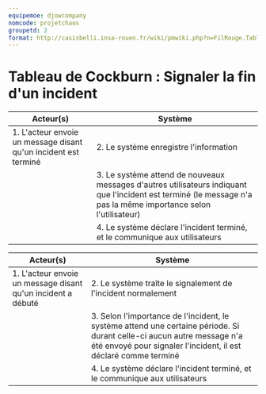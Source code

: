 ```yaml
---
equipemoe: djowcompany
nomcode: projetchaos
groupetd: 2
format: http://casisbelli.insa-rouen.fr/wiki/pmwiki.php?n=FilRouge.TableauCockburn
---
```

# Tableau de Cockburn : Signaler la fin d'un incident

| Acteur(s)       | Système                        | 
|-----------------|--------------------------------|
| 1. L'acteur envoie un message disant qu'un incident est terminé | 2. Le système enregistre l'information | 
|                 | 3. Le système attend de nouveaux messages d'autres utilisateurs indiquant que l'incident est terminé (le message n'a pas la même importance selon l'utilisateur) |
|                 | 4. Le système déclare l'incident terminé, et le communique aux utilisateurs| 

| Acteur(s)       | Système                        | 
|-----------------|--------------------------------|
| 1. L'acteur envoie un message disant qu'un incident a débuté | 2. Le système traîte le signalement de l'incident normalement | 
|                 | 3. Selon l'importance de l'incident, le système attend une certaine période. Si durant celle-ci aucun autre message n'a été envoyé pour signaler l'incident, il est déclaré comme terminé| 
|                 | 4. Le système déclare l'incident terminé, et le communique aux utilisateurs| 
